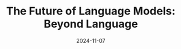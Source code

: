 ---
title:  "The Future of Language Models: Beyond Language"
date:   2024-11-07
categories: datascience
link: https://www.linkedin.com/pulse/future-language-models-beyond-subhash-talluri-skqke/?trackingId=wS220OjKQHyzJQbmeKgS4Q%3D%3D
---